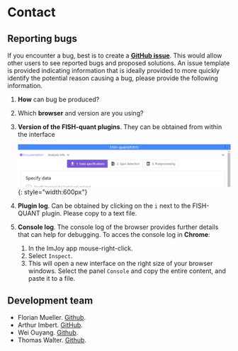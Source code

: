 # Contact

## Reporting bugs

If you encounter a bug, best is to create a [**GitHub issue**](https://github.com/fish-quant/fq-imjoy/issues). This would allow other users to see 
reported bugs and proposed solutions. An issue template is provided indicating information that is ideally provided to more quickly identify the potential reason causing a bug, 
please provide the following information.

1. **How** can bug be produced?
2. Which **browser** and version are you using?
3. **Version of the FISH-quant plugins**. They can be obtained from within the interface

    ![fq-get-version.gif](img/fq-get-version.gif){: style="width:600px"}

4. **Plugin log**. Can be obtained by clicking on the `i` next to the FISH-QUANT plugin. Please copy to a text file. 
5. **Console log**. The console log of the browser provides further details that can help for debugging. To acces the console log in **Chrome**:

      1. In the ImJoy app mouse-right-click.
      2. Select `Inspect`.
      3. This will open a new interface on the right size of your browser windows. Select the panel `Console` and copy the entire content, and paste it to a file.  

## Development team

* Florian Mueller. [Github](https://github.com/muellerflorian).
* Arthur Imbert. [GitHub](https://github.com/Henley13).
* Wei Ouyang. [Github](https://github.com/oeway).
* Thomas Walter. [Github](https://github.com/ThomasWalter).